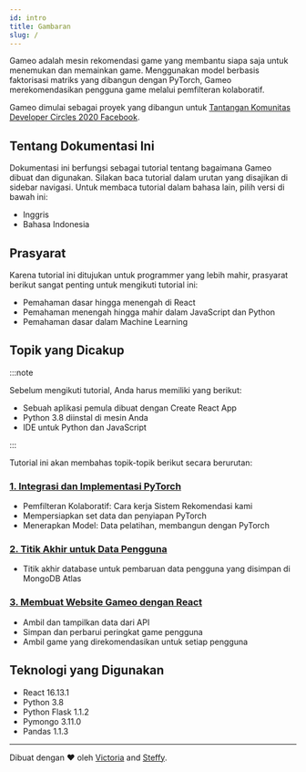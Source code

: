 ```yaml
---
id: intro
title: Gambaran
slug: /
---
```


Gameo adalah mesin rekomendasi game yang membantu siapa saja untuk menemukan dan memainkan game. Menggunakan model berbasis faktorisasi matriks yang dibangun dengan PyTorch, Gameo merekomendasikan pengguna game melalui pemfilteran kolaboratif.

Gameo dimulai sebagai proyek yang dibangun untuk [Tantangan Komunitas Developer Circles 2020 Facebook](https://developercircles2020.devpost.com/?utm_source=social-facebook&utm_medium=devc&utm_campaign=organic&utm_content=post-url&utm_offering=business-tools&utm_product=DevC-CommunityChallenge-Launch_09102020&utm_event=2020DevCCommunityChallengeLaunch&eventSource=OrganicSocialDevC).

## Tentang Dokumentasi Ini

Dokumentasi ini berfungsi sebagai tutorial tentang bagaimana Gameo dibuat dan digunakan. Silakan baca tutorial dalam urutan yang disajikan di sidebar navigasi. Untuk membaca tutorial dalam bahasa lain, pilih versi di bawah ini:

- Inggris
- Bahasa Indonesia

## Prasyarat

Karena tutorial ini ditujukan untuk programmer yang lebih mahir, prasyarat berikut sangat penting untuk mengikuti tutorial ini:

- Pemahaman dasar hingga menengah di React
- Pemahaman menengah hingga mahir dalam JavaScript dan Python
- Pemahaman dasar dalam Machine Learning

## Topik yang Dicakup

:::note

Sebelum mengikuti tutorial, Anda harus memiliki yang berikut:

- Sebuah aplikasi pemula dibuat dengan Create React App
- Python 3.8 diinstal di mesin Anda
- IDE untuk Python dan JavaScript

:::

Tutorial ini akan membahas topik-topik berikut secara berurutan:

### [1. Integrasi dan Implementasi PyTorch](./pemfilteran-kolaboratif)

- Pemfilteran Kolaboratif: Cara kerja Sistem Rekomendasi kami
- Mempersiapkan set data dan penyiapan PyTorch
- Menerapkan Model: Data pelatihan, membangun dengan PyTorch

### [2. Titik Akhir untuk Data Pengguna](./gambaran)

- Titik akhir database untuk pembaruan data pengguna yang disimpan di MongoDB Atlas

### [3. Membuat Website Gameo dengan React](./penggunaan-api)

- Ambil dan tampilkan data dari API
- Simpan dan perbarui peringkat game pengguna
- Ambil game yang direkomendasikan untuk setiap pengguna

## Teknologi yang Digunakan

- React 16.13.1
- Python 3.8
- Python Flask 1.1.2
- Pymongo 3.11.0
- Pandas 1.1.3

---

Dibuat dengan ❤️ oleh [Victoria](https://github.com/victoria-lo) and [Steffy](https://github.com/steffy-lo).
